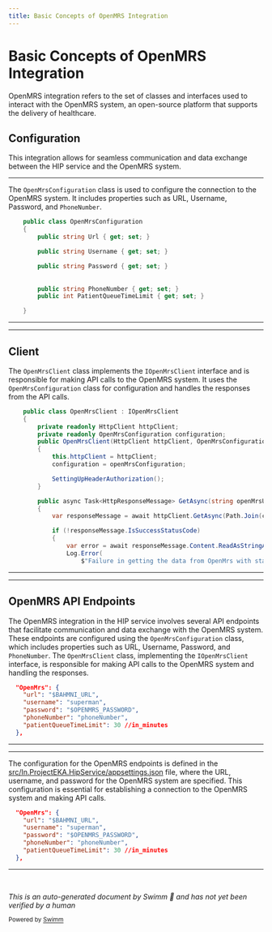 ```yaml
---
title: Basic Concepts of OpenMRS Integration
---
```

# Basic Concepts of OpenMRS Integration

OpenMRS integration refers to the set of classes and interfaces used to interact with the OpenMRS system, an open-source platform that supports the delivery of healthcare.

## Configuration

This integration allows for seamless communication and data exchange between the HIP service and the OpenMRS system.

<SwmSnippet path="/src/In.ProjectEKA.HipService/OpenMrs/OpenMrsConfiguration.cs" line="3">

---

The <SwmToken path="src/In.ProjectEKA.HipService/OpenMrs/OpenMrsConfiguration.cs" pos="3:5:5" line-data="    public class OpenMrsConfiguration">`OpenMrsConfiguration`</SwmToken> class is used to configure the connection to the OpenMRS system. It includes properties such as URL, Username, Password, and <SwmToken path="src/In.ProjectEKA.HipService/OpenMrs/OpenMrsConfiguration.cs" pos="12:5:5" line-data="        public string PhoneNumber { get; set; }">`PhoneNumber`</SwmToken>.

```c#
    public class OpenMrsConfiguration
    {
        public string Url { get; set; }

        public string Username { get; set; }

        public string Password { get; set; }
        
        
        public string PhoneNumber { get; set; }
        public int PatientQueueTimeLimit { get; set; }

    }
```

---

</SwmSnippet>

<SwmSnippet path="/src/In.ProjectEKA.HipService/OpenMrs/OpenMrsClient.cs" line="11">

---

## Client

The <SwmToken path="src/In.ProjectEKA.HipService/OpenMrs/OpenMrsClient.cs" pos="11:5:5" line-data="    public class OpenMrsClient : IOpenMrsClient">`OpenMrsClient`</SwmToken> class implements the <SwmToken path="src/In.ProjectEKA.HipService/OpenMrs/OpenMrsClient.cs" pos="11:9:9" line-data="    public class OpenMrsClient : IOpenMrsClient">`IOpenMrsClient`</SwmToken> interface and is responsible for making API calls to the OpenMRS system. It uses the <SwmToken path="src/In.ProjectEKA.HipService/OpenMrs/OpenMrsClient.cs" pos="14:5:5" line-data="        private readonly OpenMrsConfiguration configuration;">`OpenMrsConfiguration`</SwmToken> class for configuration and handles the responses from the API calls.

```c#
    public class OpenMrsClient : IOpenMrsClient
    {
        private readonly HttpClient httpClient;
        private readonly OpenMrsConfiguration configuration;
        public OpenMrsClient(HttpClient httpClient, OpenMrsConfiguration openMrsConfiguration)
        {
            this.httpClient = httpClient;
            configuration = openMrsConfiguration;

            SettingUpHeaderAuthorization();
        }

        public async Task<HttpResponseMessage> GetAsync(string openMrsUrl)
        {
            var responseMessage = await httpClient.GetAsync(Path.Join(configuration.Url, openMrsUrl));

            if (!responseMessage.IsSuccessStatusCode)
            {
                var error = await responseMessage.Content.ReadAsStringAsync();
                Log.Error(
                    $"Failure in getting the data from OpenMrs with status code {responseMessage.StatusCode}" +
```

---

</SwmSnippet>

<SwmSnippet path="/src/In.ProjectEKA.HipService/appsettings.json" line="61">

---

## OpenMRS API Endpoints

The OpenMRS integration in the HIP service involves several API endpoints that facilitate communication and data exchange with the OpenMRS system. These endpoints are configured using the <SwmToken path="src/In.ProjectEKA.HipService/OpenMrs/OpenMrsConfiguration.cs" pos="3:5:5" line-data="    public class OpenMrsConfiguration">`OpenMrsConfiguration`</SwmToken> class, which includes properties such as URL, Username, Password, and <SwmToken path="src/In.ProjectEKA.HipService/OpenMrs/OpenMrsConfiguration.cs" pos="12:5:5" line-data="        public string PhoneNumber { get; set; }">`PhoneNumber`</SwmToken>. The <SwmToken path="src/In.ProjectEKA.HipService/OpenMrs/OpenMrsClient.cs" pos="11:5:5" line-data="    public class OpenMrsClient : IOpenMrsClient">`OpenMrsClient`</SwmToken> class, implementing the <SwmToken path="src/In.ProjectEKA.HipService/OpenMrs/OpenMrsClient.cs" pos="11:9:9" line-data="    public class OpenMrsClient : IOpenMrsClient">`IOpenMrsClient`</SwmToken> interface, is responsible for making API calls to the OpenMRS system and handling the responses.

```json
  "OpenMrs": {
    "url": "$BAHMNI_URL",
    "username": "superman",
    "password": "$OPENMRS_PASSWORD",
    "phoneNumber": "phoneNumber",
    "patientQueueTimeLimit": 30 //in_minutes
  },
```

---

</SwmSnippet>

<SwmSnippet path="/src/In.ProjectEKA.HipService/appsettings.json" line="61">

---

The configuration for the OpenMRS endpoints is defined in the <SwmPath>[src/In.ProjectEKA.HipService/appsettings.json](src/In.ProjectEKA.HipService/appsettings.json)</SwmPath> file, where the URL, username, and password for the OpenMRS system are specified. This configuration is essential for establishing a connection to the OpenMRS system and making API calls.

```json
  "OpenMrs": {
    "url": "$BAHMNI_URL",
    "username": "superman",
    "password": "$OPENMRS_PASSWORD",
    "phoneNumber": "phoneNumber",
    "patientQueueTimeLimit": 30 //in_minutes
  },
```

---

</SwmSnippet>

&nbsp;

*This is an auto-generated document by Swimm 🌊 and has not yet been verified by a human*

<SwmMeta version="3.0.0" repo-id="Z2l0aHViJTNBJTNBaGlwLXNlcnZpY2UlM0ElM0FTd2ltbS1EZW1v" repo-name="hip-service"><sup>Powered by [Swimm](/)</sup></SwmMeta>
